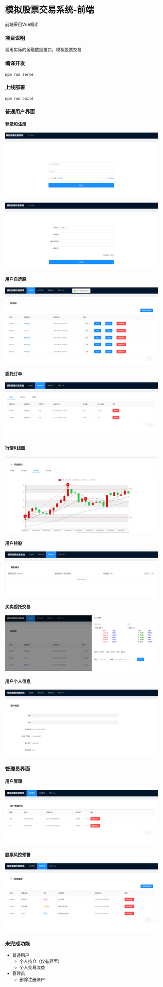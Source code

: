 # 模拟股票交易系统-前端

前端采用Vue框架

### 项目说明

调用实际的金融数据接口，模拟股票交易

### 编译开发

```
npm run serve
```

### 上线部署

```
npm run build
```

### 普通用户界面

#### 登录和注册

![登录](./img/系统界面图-登录.png)

![注册](./img/系统界面图-注册.png)

#### 用户自选股

![自选股](./img/系统界面图-自选股.png)

#### 委托订单

![委托订单列表](./img/系统界面图-委托订单列表.png)

#### 行情K线图

![K线图](./img/系统界面图-K线图.png)

#### 用户持股

![我的持仓](./img/系统界面图-我的持仓.png)

#### 买卖委托交易

![买卖委托](./img/系统界面-买卖委托.png)

#### 用户个人信息

![用户信息](./img/系统界面图-用户信息.png)

### 管理员界面

#### 用户管理

![用户列表](./img/系统界面-用户列表.png)

#### 股票风控预警

![风控管理](./img/系统界面图-风控管理.png)

### 未完成功能

- 普通用户
  - 个人持仓（仅有界面）
  - 个人交易收益
- 管理员
  - 删除注册账户
